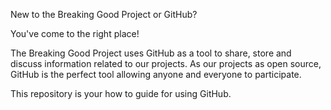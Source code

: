 New to the Breaking Good Project or GitHub? 

You've come to the right place! 

The Breaking Good Project uses GitHub as a tool to share, store and discuss information related to our projects. As our projects as open source, GitHub is the perfect tool allowing anyone and everyone to participate. 

This repository is your how to guide for using GitHub. 
